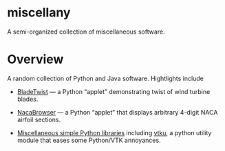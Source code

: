 miscellany
==========

A semi-organized collection of miscellaneous software.


Overview
========

A random collection of Python and Java software. Hightlights include

  * [BladeTwist](python/BladeTwist) — a Python “applet” demonstrating
    twist of wind turbine blades.

  * [NacaBrowser](python/NacaBrowser) — a Python “applet” that
    displays arbitrary 4-digit NACA airfoil sections.

  * [Miscellaneous simple Python libraries](python/lib/) including
    [vtku](python/lib/vtku/), a python utility module that eases some
    Python/VTK annoyances.

